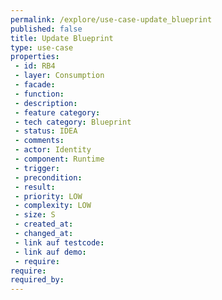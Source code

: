 ```yaml
---
permalink: /explore/use-case-update_blueprint
published: false
title: Update Blueprint
type: use-case
properties:
 - id: RB4
 - layer: Consumption
 - facade: 
 - function: 
 - description: 
 - feature category: 
 - tech category: Blueprint
 - status: IDEA
 - comments: 
 - actor: Identity
 - component: Runtime
 - trigger: 
 - precondition: 
 - result: 
 - priority: LOW
 - complexity: LOW
 - size: S
 - created_at: 
 - changed_at: 
 - link auf testcode: 
 - link auf demo: 
 - require: 
require:
required_by:
---
```

